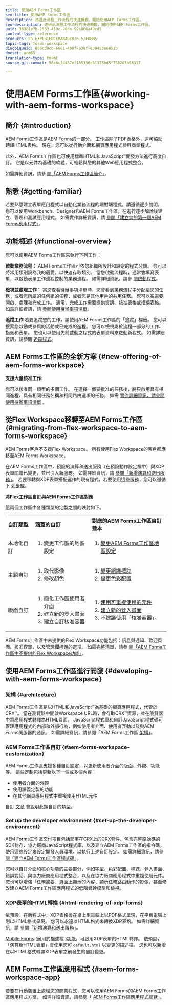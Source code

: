 ```yaml
---
title: 使用AEM Forms工作區
seo-title: 使用AEM Forms工作區
description: 透過此流程工作流程的快速概觀，開始使用AEM Forms工作區。
seo-description: 透過此流程工作流程的快速概觀，開始使用AEM Forms工作區。
uuid: 36381e7b-1533-459c-80de-92e806a49cd5
content-type: reference
products: SG_EXPERIENCEMANAGER/6.5/FORMS
topic-tags: forms-workspace
discoiquuid: 866cd9cb-6661-4b0f-a3af-e39453e6e51b
docset: aem65
translation-type: tm+mt
source-git-commit: 56c6cfd437ef185336e81373bd5f758205b96317

---
```



# 使用AEM Forms工作區{#working-with-aem-forms-workspace}

## 簡介 {#introduction}

AEM Forms工作區是AEM Forms的一部分。 工作區除了PDF表格外，還可協助轉譯HTML表格。 現在，您可以從行動介面和網頁應用程式參與商業程式。

此外，AEM Forms工作區也可使用標準HTML和JavaScript™開發方法進行高度自訂。 它是以元件為基礎的軟體，可輕鬆與您的其他Web應用程式整合。

如需詳細資訊，請參 [閱「AEM Forms工作區簡介」](/help/forms/using/introduction-html-workspace.md)。

## 熟悉 {#getting-familiar}

若要熟悉建立表單應用程式以自動化業務流程的端對端程式，請遵循逐步說明。 您可以使用Workbench、Designer和AEM Forms工作區，在進行逐步解說後建立、管理和測試應用程式。 如需實作詳細資訊，請 [參閱「建立您的第一個AEM Forms應用程式」](https://help.adobe.com/en_US/livecycle/11.0/CreateFirstApp/index.html)。

## 功能概述 {#functional-overview}

您可以使用AEM Forms工作區來執行下列工作：

**啟動業務流程：** AEM Forms工作區可依您組織所設計和設定的程式分類。 您可以將常用類別設為我的最愛，以快速存取類別。 當您啟動流程時，通常會填寫表單，以啟動表單工作流程控制的業務流程。 如需詳細資訊，請參 [閱啟動程式](/help/forms/using/starting-processes.md)。

**檢視並處理工作：** 當您查看待辦事項清單時，您會看到業務流程中分配給您的任務，或者您所屬的任何組的任務，或者您是其他用戶的共用任務。 您可以視需要開啟、處理和完成工作。 通常，完成工作需要提供資訊、核准表格或拒絕表格。 如需詳細資訊，請 [參閱使用待辦事項清單](/help/forms/using/todo-lists.md)。

**追蹤工作**:若要追蹤您的工作，請使用AEM Forms工作區的「追蹤」標籤。 您可以搜索您啟動或參與的活動或已完成的進程。 您可以檢視屬於流程一部分的工作、指派和表單。 您也可以使用先前啟動之程式的表單資料來啟動新程式。 如需詳細資訊，請參閱 [追蹤程式](/help/forms/using/tracking-processes.md)。

## AEM Forms工作區的全新方案 {#new-offering-of-aem-forms-workspace}

**支援大量核准工作**:

您可以核准同一類型的多個工作。 在選擇一個要批准的任務後，將只啟用具有相同進程、具有相同任務名稱和相同路由選項的任務。 如需 [實作詳細資訊，請參閱使用待辦事項清單](/help/forms/using/todo-lists.md) 。

## 從Flex Workspace移轉至AEM Forms工作區 {#migrating-from-flex-workspace-to-aem-forms-workspace}

AEM Forms客戶不支援Flex Workspace。 所有使用Flex Workspace的客戶都應移至AEM Forms Workspace。

在AEM Forms工作區中，預設的演算和送出服務（在預設動作設定檔中）與XDP表單關聯已變更，並已引入新服務。 如需詳細資訊，請 [參閱「新增演算和送出服務」](/help/forms/using/new-render-submit-service.md)。 若要移轉與XDP表單搭配運作的現有程式，若要使用這些服務，您可以遵循下 [列步驟](/help/forms/using/new-render-submit-service.md#main-pars-faq)。

**將Flex工作區自訂與AEM Forms工作區對應**

這兩個工作區中各種類型的定製之間的映射如下。

<table>
 <tbody>
  <tr>
   <td><strong>自訂類型 </strong></td>
   <td><strong>涵蓋的自訂 </strong></td>
   <td><strong>對應的AEM Forms工作區自訂藍本</strong></td>
  </tr>
  <tr>
   <td>本地化自訂</td>
   <td>
    <ol>
     <li>變更工作區的地區設定</li>
    </ol> </td>
   <td>
    <ol>
     <li><a href="/help/forms/using/changing-locale-user-interface.md">變更AEM Forms工作區地區設定</a></li>
    </ol> </td>
  </tr>
  <tr>
   <td>主題自訂</td>
   <td>
    <ol>
     <li>取代影像</li>
     <li>修改顏色</li>
    </ol> </td>
   <td>
    <ol>
     <li><a href="/help/forms/using/changing-organization-logo-branding.md">變更組織標誌</a> </li>
     <li><a href="/help/forms/using/changing-color-scheme-interface.md">變更色彩配置</a></li>
    </ol> </td>
  </tr>
  <tr>
   <td>版面自訂</td>
   <td>
    <ol>
     <li>簡化工作區使用者介面<br /> </li>
     <li>建立新的登入畫面</li>
     <li>建立自訂核准容器</li>
    </ol> </td>
   <td>
    <ol>
     <li><a href="/help/forms/using/description-reusable-components.md">使用可重複使用的元件</a></li>
     <li><a href="/help/forms/using/creating-new-login-screen.md">建立新的登入畫面</a></li>
     <li>不建議使用「核准容器」。</li>
    </ol> </td>
  </tr>
 </tbody>
</table>

AEM Forms工作區中未提供的Flex Workspace功能包括：訊息與通知、歡迎頁面、核准容器，以及管理欄標題的選項。 如需完整清單，請參 [閱「AEM Forms工作區中不提供的Flex Workspace功能」](/help/forms/using/features-flex-workspace-available-html.md)。

## 使用AEM Forms工作區進行開發 {#developing-with-aem-forms-workspace}

### 架構 {#architecture}

AEM Forms工作區是以HTML和JavaScript™為基礎的網頁應用程式，代管於CRX™。 當在瀏覽器中開啟Workspace URL時，會存取CRX™資源，並在瀏覽器中將應用程式轉譯為HTML頁面。 JavaScript程式庫和自訂JavaScript程式碼可管理應用程式的內部和外部行為，例如使用者介面、使用者互動以及與AEM Forms伺服器的通訊。 如需詳細資訊，請參閱「AEM Forms工作區 [架構](/help/forms/using/html-workspace-architecture.md)」。

### AEM Forms工作區自訂 {#aem-forms-workspace-customization}

AEM Forms工作區支援多種自訂設定，以更新使用者介面的版面、外觀、功能等。 這些定制包括更新以下一個或多個內容：

* 使用者介面的外觀
* 使用語義定製的功能
* 在其他網頁應用程式中重複使用HTML元件

自訂 [文章](/help/forms/using/introduction-customizing-html-workspace.md#main-pars-heading-0) 會說明此類自訂的類型。

### Set up the developer environment {#set-up-the-developer-environment}

AEM Forms工作區交付項目包括部署在CRX上的CRX套件、包含完整原始碼的SDK封存、協力廠商JavaScript程式庫，以及建立AEM Forms工作區的指令碼。 使用這些設定來設定開發人員環境，以執行上述自訂設定。 如需詳細資訊，請參 [閱「建立AEM Forms工作區程式碼](/help/forms/using/introduction-customizing-html-workspace.md#main-pars-heading-3)」。

您可以自訂介面和核心功能的主要部分，例如字型、色彩配置、標誌、登入畫面、錯誤對話、與協力廠商應用程式整合，以及在協力廠商應用程式中重複使用元件。 您也可以增強「任務摘要」頁面上顯示的內容、顯示任務路由動作的影像，甚至修改建立AEM Forms工作區應用程式的低階骨幹模型和檢視。

### XDP表單的HTML轉換 {#html-rendering-of-xdp-forms}

依預設，在新程式中，XDP表格會在桌上型電腦上以PDF格式呈現，在平板電腦上則以HTML格式呈現。 您可以永遠以HTML格式來轉換XDP表格。 如需詳細資訊，請 [參閱「新增演算和送出服務」](/help/forms/using/new-render-submit-service.md)。

[Mobile Forms](https://helpx.adobe.com/livecycle/help/mobile-forms/introduction.html) (適用於描述檔 [)功能](https://helpx.adobe.com/livecycle/help/mobile-forms/creating-profile.html)，可啟用XDP表單的HTML轉譯。 依預設，「演算新HTML表單」會使用您可 `default.html` 以變更的描述檔。 您也可以新增在以HTML格式轉譯XDP表單之前發生的自訂變更。

## AEM Forms工作區應用程式 {#aem-forms-workspace-app}

若要在行動裝置上處理您的商業程式，您可以使用AEM Forms的AEM Forms工作區應用程式方案。 如需詳細資訊，請參閱「 [AEM Forms工作區應用程式總覽」](https://helpx.adobe.com/livecycle/help/mobile-workspace/mobile-workspace-overview.html)。
